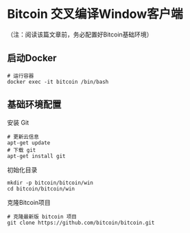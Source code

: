 # Bitcoin 交叉编译Window客户端

（注：阅读该篇文章前，务必配置好Bitcoin基础环境）

## 启动Docker

```
# 运行容器
docker exec -it bitcoin /bin/bash
```

## 基础环境配置

安装 Git

```
# 更新云信息
apt-get update
# 下载 git
apt-get install git
```

初始化目录

```
mkdir -p bitcoin/bitcoin/win
cd bitcoin/bitcoin/win
```

克隆Bitcoin项目

```
# 克隆最新版 bitcoin 项目
git clone https://github.com/bitcoin/bitcoin.git
```



